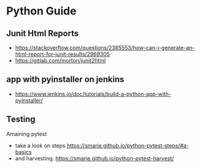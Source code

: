 # Python Guide

## Junit Html Reports

- https://stackoverflow.com/questions/2385553/how-can-i-generate-an-html-report-for-junit-results/2969305
- https://gitlab.com/inorton/junit2html

## app with pyinstaller on jenkins

- https://www.jenkins.io/doc/tutorials/build-a-python-app-with-pyinstaller/

## Testing

Amaining pytest

- take a look on steps https://smarie.github.io/python-pytest-steps/#a-basics
- and harvesting. https://smarie.github.io/python-pytest-harvest/